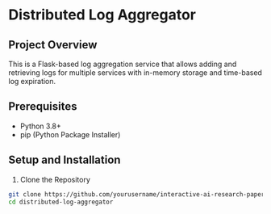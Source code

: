 # Distributed Log Aggregator

## Project Overview
This is a Flask-based log aggregation service that allows adding and retrieving logs for multiple services with in-memory storage and time-based log expiration.

## Prerequisites
- Python 3.8+
- pip (Python Package Installer)

## Setup and Installation
1. Clone the Repository
```bash
git clone https://github.com/yourusername/interactive-ai-research-paper-analysis.git
cd distributed-log-aggregator
```
